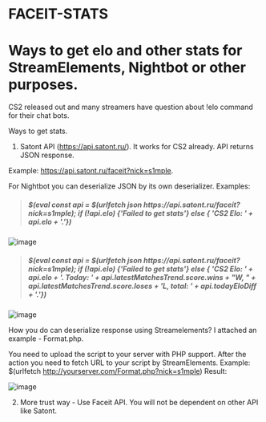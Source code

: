 # FACEIT-STATS
<h1> Ways to get elo and other stats for StreamElements, Nightbot or other purposes. </h1>

CS2 released out and many streamers have question about !elo command for their chat bots.

Ways to get stats.
1) Satont API (https://api.satont.ru/).
It works for CS2 already. API returns JSON response.

Example: https://api.satont.ru/faceit?nick=s1mple.

For Nightbot you can deserialize JSON by its own deserializer. 
Examples: <br>
><h5>$(eval const api = $(urlfetch json https://api.satont.ru/faceit?nick=s1mple); if (!api.elo) {'Failed to get stats'} else { 'CS2 Elo: ' + api.elo + '.'})</h5>

![image](https://github.com/hashiyomu/FACEIT-ELO-PARSER/assets/119516076/29aaa889-9df2-46a6-ab1e-3e53a0d91980)

><h5>$(eval const api = $(urlfetch json https://api.satont.ru/faceit?nick=s1mple); if (!api.elo) {'Failed to get stats'} else { 'CS2 Elo: ' + api.elo + '. Today: ' + api.latestMatchesTrend.score.wins + "W, " +  api.latestMatchesTrend.score.loses + 'L, total: ' + api.todayEloDiff + '.'})</h5>

![image](https://github.com/hashiyomu/FACEIT-ELO-PARSER/assets/119516076/2890eef8-a16d-475e-84fe-e929f909d5ed)

How you do can deserialize response using Streamelements? I attached an example - Format.php.


You need to upload the script to your server with PHP support. After the action you need to fetch URL to your script by StreamElements.
Example: $(urlfetch http://yourserver.com/Format.php?nick=s1mple)
Result: 

![image](https://github.com/hashiyomu/FACEIT-ELO-PARSER/assets/119516076/35d844cc-2f9a-42b3-b5e5-e24df33c3f50)

2) More trust way - Use Faceit API. You will not be dependent on other API like Satont.
